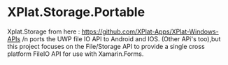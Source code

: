 # XPlat.Storage.Portable

Xplat.Storage from here : https://github.com/XPlat-Apps/XPlat-Windows-APIs /n 
ports the UWP file IO API to Android and IOS.  (Other APi's too),but this project focuses on the File/Storage API to provide a single cross platform FileIO API for use with Xamarin.Forms.



